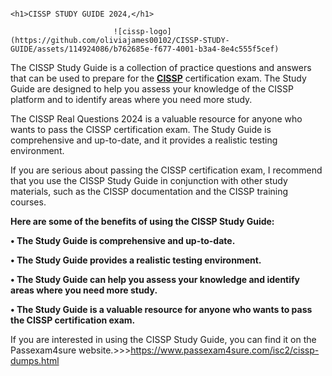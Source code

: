                                                                          <h1>CISSP STUDY GUIDE 2024,</h1>

                           ![cissp-logo](https://github.com/oliviajames00102/CISSP-STUDY-GUIDE/assets/114924086/b762685e-f677-4001-b3a4-8e4c555f5cef)


The CISSP Study Guide is a collection of practice questions and answers that can be used to prepare for the [**CISSP**](https://www.passexam4sure.com/isc2/cissp-dumps.html) certification exam. The Study Guide are designed to help you assess your knowledge of the CISSP platform and to identify areas where you need more study.

The CISSP Real Questions 2024 is a valuable resource for anyone who wants to pass the CISSP certification exam. The Study Guide is comprehensive and up-to-date, and it provides a realistic testing environment.

If you are serious about passing the CISSP certification exam, I recommend that you use the CISSP Study Guide in conjunction with other study materials, such as the CISSP documentation and the CISSP training courses.

**Here are some of the benefits of using the CISSP Study Guide:**

**•	The Study Guide is comprehensive and up-to-date.**

**•	The Study Guide provides a realistic testing environment.**

**•	The Study Guide can help you assess your knowledge and identify areas where you need more study.**

**•	The Study Guide is a valuable resource for anyone who wants to pass the CISSP certification exam.**

If you are interested in using the CISSP Study Guide, you can find it on the Passexam4sure website.>>>https://www.passexam4sure.com/isc2/cissp-dumps.html

